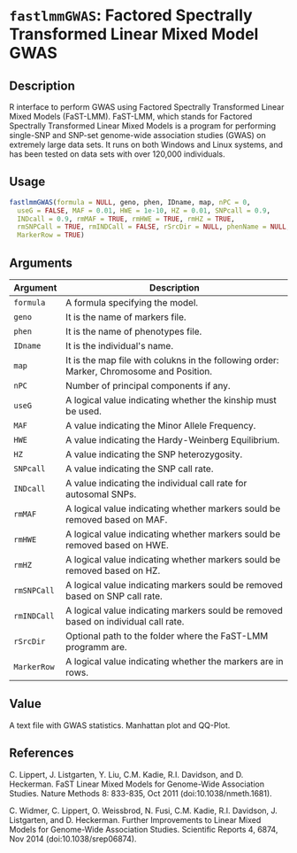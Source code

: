 # `fastlmmGWAS`: Factored Spectrally Transformed Linear Mixed Model GWAS

## Description


 R interface to perform GWAS using Factored Spectrally Transformed Linear Mixed Models (FaST-LMM).
 FaST-LMM, which stands for Factored Spectrally Transformed Linear Mixed Models is a
 program for performing single-SNP and SNP-set genome-wide association studies
 (GWAS) on extremely large data sets. It runs on both Windows and Linux systems,
 and has been tested on data sets with over 120,000 individuals.


## Usage

```r
fastlmmGWAS(formula = NULL, geno, phen, IDname, map, nPC = 0,
  useG = FALSE, MAF = 0.01, HWE = 1e-10, HZ = 0.01, SNPcall = 0.9,
  INDcall = 0.9, rmMAF = TRUE, rmHWE = TRUE, rmHZ = TRUE,
  rmSNPCall = TRUE, rmINDCall = FALSE, rSrcDir = NULL, phenName = NULL,
  MarkerRow = TRUE)
```


## Arguments

Argument      |Description
------------- |----------------
```formula```     |     A formula specifying the model.
```geno```     |     It is the name of markers file.
```phen```     |     It is the name of phenotypes file.
```IDname```     |     It is the individual's name.
```map```     |     It is the map file with colukns in the following order: Marker, Chromosome and Position.
```nPC```     |     Number of principal components if any.
```useG```     |     A logical value indicating whether the kinship must be used.
```MAF```     |     A value indicating the Minor Allele Frequency.
```HWE```     |     A value indicating the Hardy-Weinberg Equilibrium.
```HZ```     |     A value indicating the SNP heterozygosity.
```SNPcall```     |     A value indicating the SNP call rate.
```INDcall```     |     A value indicating the  individual call rate for autosomal SNPs.
```rmMAF```     |     A logical value indicating whether markers sould be removed based on MAF.
```rmHWE```     |     A logical value indicating whether markers sould be removed based on HWE.
```rmHZ```     |     A logical value indicating whether markers sould be removed based on HZ.
```rmSNPCall```     |     A logical value indicating markers sould be removed based on SNP call rate.
```rmINDCall```     |     A logical value indicating markers sould be removed based on individual call rate.
```rSrcDir```     |     Optional path to the folder where the FaST-LMM programm are.
```MarkerRow```     |     A logical value indicating whether the markers are in rows.

## Value


 A text file with GWAS statistics. Manhattan plot and QQ-Plot.


## References


 C. Lippert, J. Listgarten, Y. Liu, C.M. Kadie, R.I. Davidson, and D. Heckerman.
 FaST Linear Mixed Models for Genome-Wide Association Studies.
 Nature Methods 8: 833-835, Oct 2011 (doi:10.1038/nmeth.1681).
 
 C. Widmer, C. Lippert, O. Weissbrod, N. Fusi, C.M. Kadie, R.I. Davidson, J.
 Listgarten, and D. Heckerman. Further Improvements to Linear Mixed Models for
 Genome-Wide Association Studies.
 Scientific Reports 4, 6874, Nov 2014 (doi:10.1038/srep06874).


